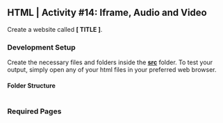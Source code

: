 ## HTML | Activity #14: Iframe, Audio and Video
Create a website called **[ TITLE ]**.


### Development Setup
Create the necessary files and folders inside the [**src**](/src) folder.
To test your output, simply open any of your html files in your preferred web browser.

#### Folder Structure
```shell

```


### Required Pages
